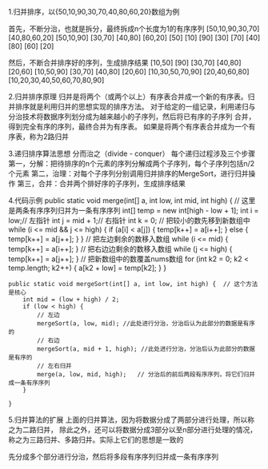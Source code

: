 1.归并排序，以{50,10,90,30,70,40,80,60,20}数组为例

  首先，不断分治，也就是拆分，最终拆成n个长度为1的有序序列
  [50,10,90,30,70] [40,80,60,20]
  [50,10,90] [30,70] [40,80] [60,20]
  [50] [10] [90] [30] [70] [40] [80] [60] [20] 

  然后，不断合并排序好的序列，生成排序结果
  [10,50] [90] [30,70] [40,80] [20,60]
  [10,50,90] [30,70] [40,80] [20,60]
  [10,30,50,70,90] [20,40,60,80]
  [10,20,30,40,50,60,70,80,90]

2.归并排序原理
  归并是将两个（或两个以上）有序表合并成一个新的有序表。归并排序就是利用归并的思想实现的排序方法。
  对于给定的一组记录，利用递归与分治技术将数据序列划分成为越来越小的子序列，然后将已有序的子序列
    合并，得到完全有序的序列，最终合并为有序表。
  如果是将两个有序表合并成为一个有序表，称为2路归并


3.递归排序算法思想
  分而治之（divide - conquer）
  每个递归过程涉及三个步骤
  第一，分解：把待排序的n个元素的序列分解成两个子序列，每个子序列包括n/2个元素
  第二，治理：对每个子序列分别调用归并排序的MergeSort，进行归并操作
  第三，合并：合并两个排好序的子序列，生成排序结果 


4.代码示例
    public static void merge(int[] a, int low, int mid, int high) {  // 这里是两条有序序列归并为一条有序序列
        int[] temp = new int[high - low + 1];
        int i = low;// 左指针
        int j = mid + 1;// 右指针
        int k = 0;
        // 把较小的数先移到新数组中
        while (i <= mid && j <= high) {
            if (a[i] < a[j]) {
                temp[k++] = a[i++];
            } else {
                temp[k++] = a[j++];
            }
        }
        // 把左边剩余的数移入数组
        while (i <= mid) {
            temp[k++] = a[i++];
        }
        // 把右边边剩余的数移入数组
        while (j <= high) {
            temp[k++] = a[j++];
        }
        // 把新数组中的数覆盖nums数组
        for (int k2 = 0; k2 < temp.length; k2++) {
            a[k2 + low] = temp[k2];
        }
    }

    public static void mergeSort(int[] a, int low, int high) {  // 这个方法是核心
        int mid = (low + high) / 2;
        if (low < high) {
            // 左边
            mergeSort(a, low, mid);	//此处进行分治，分治后认为此部分的数据是有序的
            // 右边
            mergeSort(a, mid + 1, high); //此处进行分治，分治后认为此部分的数据是有序的
            // 左右归并
            merge(a, low, mid, high);	// 分治后的前后两段有序序列，将它们归并成一条有序序列
        }

    }

5.归并算法的扩展
  上面的归并算法，因为将数据分成了两部分进行处理，所以称之为二路归并，
  除此之外，还可以将数据分成3部分以至n部分进行处理的情况，称之为三路归并、多路归并。实际上它们的思想是一致的

  先分成多个部分进行分治，然后将多段有序序列归并成一条有序序列
